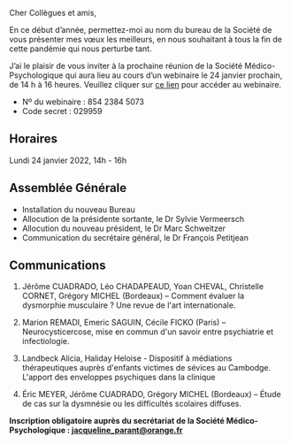 Cher Collègues et amis,

En ce début d’année, permettez-moi au nom du bureau de la Société de vous présenter mes vœux les meilleurs, en nous souhaitant à tous la fin de cette pandémie qui nous perturbe tant.

J’ai le plaisir de vous inviter à la prochaine réunion de la Société Médico-Psychologique qui aura lieu au cours d’un webinaire le 24 janvier prochain, de 14 h à 16 heures. Veuillez cliquer sur [ce lien](https://us02web.zoom.us/j/85423845073?pwd=cDI2MjRreUVUemFaZFVRRE5ieDIzdz09) pour accéder au webinaire.
- Nº du webinaire : 854 2384 5073
- Code secret : 029959

## Horaires
Lundi 24 janvier 2022, 14h - 16h

## Assemblée Générale
- Installation du nouveau Bureau
- Allocution de la présidente sortante, le Dr Sylvie Vermeersch
- Allocution du nouveau président, le Dr Marc Schweitzer
- Communication du secrétaire général, le Dr François Petitjean

## Communications

1. Jérôme CUADRADO, Léo CHADAPEAUD, Yoan CHEVAL, Christelle CORNET, Grégory MICHEL (Bordeaux) – Comment évaluer la dysmorphie musculaire ? Une revue de l'art internationale.

2. Marion REMADI, Emeric SAGUIN, Cécile FICKO (Paris) – Neurocysticercose, mise en commun d'un savoir entre psychiatrie et infectiologie.

3. Landbeck Alicia, Haliday Heloise - Dispositif à médiations thérapeutiques auprès d'enfants victimes de sévices au Cambodge. L'apport des enveloppes psychiques dans la clinique

4. Éric MEYER, Jérôme CUADRADO, Grégory MICHEL (Bordeaux) – Étude de cas sur la dysmnésie ou les difficultés scolaires diffuses.

**Inscription obligatoire auprès du secrétariat de la Société Médico-Psychologique : jacqueline_parant@orange.fr**

